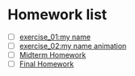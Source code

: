 # Homework list
- [ ] [exercise_01:my name](https://github.com/ms-tu/compuational_physics_N2015301020147/blob/master/my%20name.py)  
- [ ] [exercise_02:my name animation](https://github.com/ms-tu/compuational_physics_N2015301020147/blob/master/my%20name%20animation.md)  
- [ ] [Midterm Homework]()
- [ ] [Final Homework](https://github.com/ms-tu/compuational_physics_N2015301020147/blob/ms-tu-patch-1/final%20homework——涂明升%202015301020147.pdf)     

